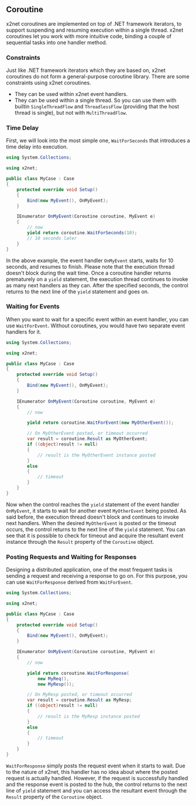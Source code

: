 ## Coroutine

x2net coroutines are implemented on top of .NET framework iterators, to support suspending and resuming execution within a single thread. x2net coroutines let you work with more intuitive code, binding a couple of sequential tasks into one handler method.

### Constraints

Just like .NET framework iterators which they are based on, x2net coroutines do not form a general-purpose coroutine library. There are some constraints using x2net coroutines.

* They can be used within x2net event handlers.
* They can be used within a single thread. So you can use them with builtin `SingleThreadFlow` and `ThreadlessFlow` (providing that the host thread is single), but not with `MultiThreadFlow`.

### Time Delay

First, we will look into the most simple one, `WaitForSeconds` that introduces a time delay into execution.

```csharp
using System.Collections;

using x2net;

public class MyCase : Case
{
    protected override void Setup()
    {
        Bind(new MyEvent(), OnMyEvent);
    }

    IEnumerator OnMyEvent(Coroutine coroutine, MyEvent e)
    {
        // now
        yield return coroutine.WaitForSeconds(10);
        // 10 seconds later
    }
}
```

In the above example, the event handler `OnMyEvent` starts, waits for 10 seconds, and resumes to finish. Please note that the execution thread doesn't block during the wait time. Once a coroutine handler returns prematurely on a `yield` statement, the execution thread continues to invoke as many next handlers as they can. After the specified seconds, the control returns to the next line of the `yield` statement and goes on.

### Waiting for Events

When you want to wait for a specific event within an event handler, you can use `WaitForEvent`. Without coroutines, you would have two separate event handlers for it.

```csharp
using System.Collections;

using x2net;

public class MyCase : Case
{
    protected override void Setup()
    {
        Bind(new MyEvent(), OnMyEvent);
    }

    IEnumerator OnMyEvent(Coroutine coroutine, MyEvent e)
    {
        // now

        yield return coroutine.WaitForEvent(new MyOtherEvent());

        // On MyOtherEvent posted, or timeout occurred
        var result = coroutine.Result as MyOtherEvent;
        if ((object)result != null)
        {
            // result is the MyOtherEvent instance posted
        }
        else
        {
            // timeout
        }
    }
}
```

Now when the control reaches the `yield` statement of the event handler `OnMyEvent`, it starts to wait for another event `MyOtherEvent` being posted. As said before, the execution thread doesn't block and continues to invoke next handlers. When the desired `MyOtherEvent` is posted or the timeout occurs, the control returns to the next line of the `yield` statement. You can see that it is possible to check for timeout and acquire the resultant event instance through the `Result` property of the `Coroutine` object.

### Posting Requests and Waiting for Responses

Designing a distributed application, one of the most frequent tasks is sending a request and receiving a response to go on. For this purpose, you can use `WaitForResponse` derived from `WaitForEvent`.

```csharp
using System.Collections;

using x2net;

public class MyCase : Case
{
    protected override void Setup()
    {
        Bind(new MyEvent(), OnMyEvent);
    }

    IEnumerator OnMyEvent(Coroutine coroutine, MyEvent e)
    {
        // now

        yield return coroutine.WaitForResponse(
            new MyReq(),
            new MyResp());

        // On MyResp posted, or timeout occurred
        var result = coroutine.Result as MyResp;
        if ((object)result != null)
        {
            // result is the MyResp instance posted
        }
        else
        {
            // timeout
        }
    }
}
```

`WaitForResponse` simply posts the request event when it starts to wait. Due to the nature of x2net, this handler has no idea about where the posted request is actually handled. However, if the request is successfully handled and the response event is posted to the hub, the control returns to the next line of `yield` statement and you can access the resultant event through the `Result` property of the `Coroutine` object.
